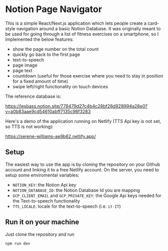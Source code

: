 # Notion Page Navigator

This is a simple React/Next.js application which lets people create a card-style navigation around a basic Notion Database.
It was originally meant to be used for going through a list of fitness exercises on a smartphone, so I implemented the below features:
- show the page number on the total count
- quickly go back to the first page
- text-to-speech
- page image
- page text
- countdown (useful for those exercise where you need to stay in position for a fixed amount of time)
- swipe left/right functionality on touch devices

The reference database is: 

https://lesbass.notion.site/778479d27c4b4c28bf28d928994a28e0?v=a0b83aae9cd54610abff7135c98f3283

Here's a demo of the application running on Netlify (TTS Api key is not set, so TTS is not working):

https://serene-williams-ae9b62.netlify.app/

## Setup
The easiest way to use the app is by cloning the repository on your Github account and linking it to a free Netlify account.
On the server, you need to setup some enviromental variables:
- `NOTION_KEY`: the Notion Api key
- `NOTION_DATABASE_ID`: the Notion Database Id you are mapping
- `GCP_CLIENT_EMAIL` and `GCP_PRIVATE_KEY`: the Google Api keys needed for the Text-to-speech functionality
- `TTS_LOCALE`: locale for the text-to-speech (i.e. `it-IT`)

## Run it on your machine
Just clone the repository and run

`npm run dev`
